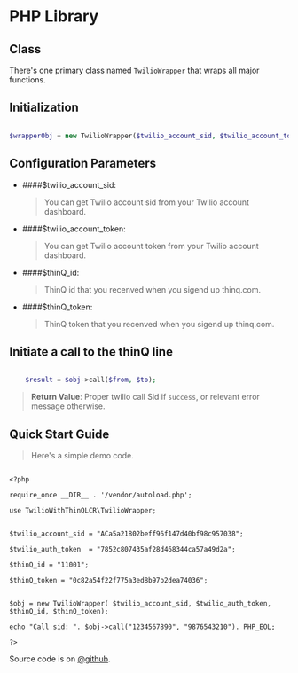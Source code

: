 PHP Library
===========

Class
-----

There's one primary class named `TwilioWrapper` that wraps all major functions.

Initialization
--------------

```php

$wrapperObj = new TwilioWrapper($twilio_account_sid, $twilio_account_token, $thinQ_id, $thinQ_token);

```

Configuration Parameters
------------------------

- ####$twilio_account_sid:
	
	> You can get Twilio account sid from your Twilio account dashboard.

- ####$twilio_account_token:

	> You can get Twilio account token from your Twilio account dashboard.

- ####$thinQ_id:

	> ThinQ id that you recenved when you sigend up thinq.com.

- ####$thinQ_token:

  > ThinQ token that you recenved when you sigend up thinq.com.

Initiate a call to the thinQ line
------------------------------------

```php

	$result = $obj->call($from, $to);

```

> **Return Value**: Proper twilio call Sid if `success`, or relevant error message otherwise.

Quick Start Guide
-----------------

> Here's a simple demo code.

```

<?php

require_once __DIR__ . '/vendor/autoload.php'; 

use TwilioWithThinQLCR\TwilioWrapper;


$twilio_account_sid = "ACa5a21802beff96f147d40bf98c957038";

$twilio_auth_token  = "7852c807435af28d468344ca57a49d2a";

$thinQ_id = "11001";

$thinQ_token = "0c82a54f22f775a3ed8b97b2dea74036";


$obj = new TwilioWrapper( $twilio_account_sid, $twilio_auth_token, $thinQ_id, $thinQ_token);

echo "Call sid: ". $obj->call("1234567890", "9876543210"). PHP_EOL;

?>

```

Source code is on [@github](https://github.com/harouf/twilio-thinQLCR-php).